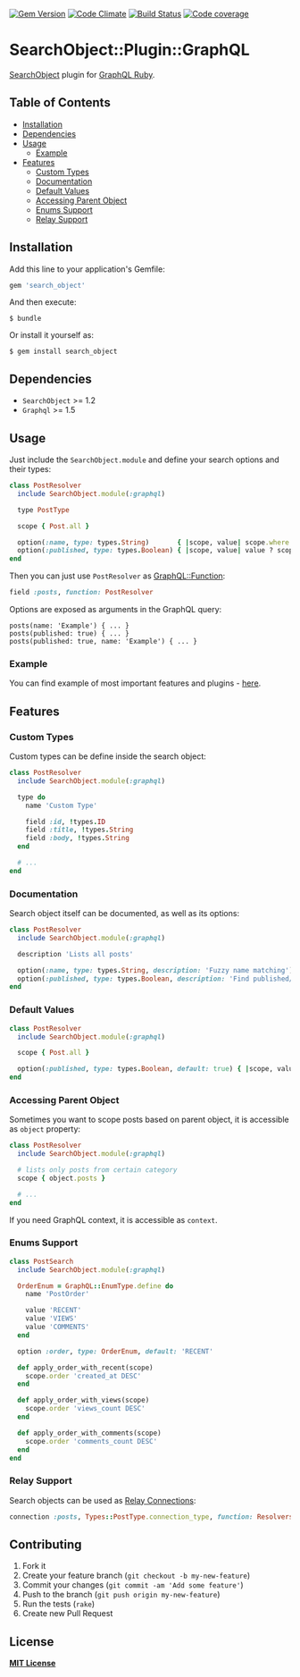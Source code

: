 [![Gem Version](https://badge.fury.io/rb/search_object.svg)](http://badge.fury.io/rb/search_object_graphql)
[![Code Climate](https://codeclimate.com/github/RStankov/SearchObjectGraphQL.svg)](https://codeclimate.com/github/RStankov/SearchObjectGraphQL)
[![Build Status](https://secure.travis-ci.org/RStankov/SearchObjectGraphQL.svg)](http://travis-ci.org/RStankov/SearchObjectGraphQL)
[![Code coverage](https://coveralls.io/repos/RStankov/SearchObjectGraphQL/badge.svg?branch=master#2)](https://coveralls.io/r/RStankov/SearchObjectGraphQL)

# SearchObject::Plugin::GraphQL

[SearchObject](https://github.com/RStankov/SearchObject) plugin for [GraphQL Ruby](https://rmosolgo.github.io/graphql-ruby/).

## Table of Contents

* [Installation](#installation)
* [Dependencies](#dependencies)
* [Usage](#usage)
  * [Example](#example)
* [Features](#features)
  * [Custom Types](#custom-types)
  * [Documentation](#documentation)
  * [Default Values](#default-values)
  * [Accessing Parent Object](#accessing-parent-object)
  * [Enums Support](#enums-support)
  * [Relay Support](#relay-support)

## Installation

Add this line to your application's Gemfile:

```ruby
gem 'search_object'
```

And then execute:

    $ bundle

Or install it yourself as:

    $ gem install search_object

## Dependencies

- `SearchObject` >= 1.2
- `Graphql` >= 1.5

## Usage

Just include the ```SearchObject.module``` and define your search options and their types:

```ruby
class PostResolver
  include SearchObject.module(:graphql)

  type PostType

  scope { Post.all }

  option(:name, type: types.String)       { |scope, value| scope.where name: value }
  option(:published, type: types.Boolean) { |scope, value| value ? scope.published : scope.unpublished }
end
```

Then you can just use `PostResolver` as [GraphQL::Function](https://rmosolgo.github.io/graphql-ruby/schema/code_reuse#functions):

```ruby
field :posts, function: PostResolver
```

Options are exposed as arguments in the GraphQL query:

```
posts(name: 'Example') { ... }
posts(published: true) { ... }
posts(published: true, name: 'Example') { ... }
```

### Example

You can find example of most important features and plugins - [here](https://github.com/RStankov/SearchObjectGraphQL/tree/master/example).

## Features

### Custom Types

Custom types can be define inside the search object:

```ruby
class PostResolver
  include SearchObject.module(:graphql)

  type do
    name 'Custom Type'

    field :id, !types.ID
    field :title, !types.String
    field :body, !types.String
  end

  # ...
end
```

### Documentation

Search object itself can be documented, as well as its options:

```ruby
class PostResolver
  include SearchObject.module(:graphql)

  description 'Lists all posts'

  option(:name, type: types.String, description: 'Fuzzy name matching') { ... }
  option(:published, type: types.Boolean, description: 'Find published/unpublished') { ... }
end
```

### Default Values

```ruby
class PostResolver
  include SearchObject.module(:graphql)

  scope { Post.all }

  option(:published, type: types.Boolean, default: true) { |scope, value| value ? scope.published : scope.unpublished }
end
```

### Accessing Parent Object

Sometimes you want to scope posts based on parent object, it is accessible as `object` property:

```ruby
class PostResolver
  include SearchObject.module(:graphql)

  # lists only posts from certain category
  scope { object.posts }

  # ...
end
```

If you need GraphQL context, it is accessible as `context`.

### Enums Support

```ruby
class PostSearch
  include SearchObject.module(:graphql)

  OrderEnum = GraphQL::EnumType.define do
    name 'PostOrder'

    value 'RECENT'
    value 'VIEWS'
    value 'COMMENTS'
  end

  option :order, type: OrderEnum, default: 'RECENT'

  def apply_order_with_recent(scope)
    scope.order 'created_at DESC'
  end

  def apply_order_with_views(scope)
    scope.order 'views_count DESC'
  end

  def apply_order_with_comments(scope)
    scope.order 'comments_count DESC'
  end
end
```

### Relay Support

Search objects can be used as [Relay Connections](https://rmosolgo.github.io/graphql-ruby/relay/connections):

```ruby
connection :posts, Types::PostType.connection_type, function: Resolvers::PostSearch
```

## Contributing

1. Fork it
2. Create your feature branch (`git checkout -b my-new-feature`)
3. Commit your changes (`git commit -am 'Add some feature'`)
4. Push to the branch (`git push origin my-new-feature`)
5. Run the tests (`rake`)
6. Create new Pull Request

## License

**[MIT License](https://github.com/RStankov/SearchObjectGraphQL/blob/master/LICENSE.txt)**
